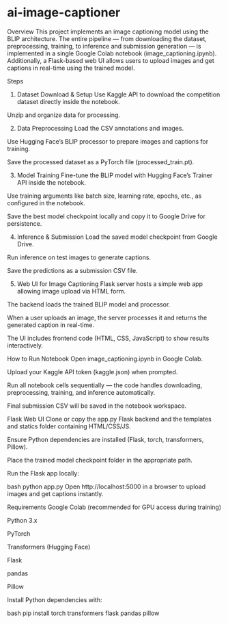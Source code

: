 # ai-image-captioner

Overview
This project implements an image captioning model using the BLIP architecture. The entire pipeline — from downloading the dataset, preprocessing, training, to inference and submission generation — is implemented in a single Google Colab notebook (image_captioning.ipynb). Additionally, a Flask-based web UI allows users to upload images and get captions in real-time using the trained model.

Steps
1. Dataset Download & Setup
Use Kaggle API to download the competition dataset directly inside the notebook.

Unzip and organize data for processing.

2. Data Preprocessing
Load the CSV annotations and images.

Use Hugging Face’s BLIP processor to prepare images and captions for training.

Save the processed dataset as a PyTorch file (processed_train.pt).

3. Model Training
Fine-tune the BLIP model with Hugging Face’s Trainer API inside the notebook.

Use training arguments like batch size, learning rate, epochs, etc., as configured in the notebook.

Save the best model checkpoint locally and copy it to Google Drive for persistence.

4. Inference & Submission
Load the saved model checkpoint from Google Drive.

Run inference on test images to generate captions.

Save the predictions as a submission CSV file.

5. Web UI for Image Captioning
Flask server hosts a simple web app allowing image upload via HTML form.

The backend loads the trained BLIP model and processor.

When a user uploads an image, the server processes it and returns the generated caption in real-time.

The UI includes frontend code (HTML, CSS, JavaScript) to show results interactively.

How to Run
Notebook
Open image_captioning.ipynb in Google Colab.

Upload your Kaggle API token (kaggle.json) when prompted.

Run all notebook cells sequentially — the code handles downloading, preprocessing, training, and inference automatically.

Final submission CSV will be saved in the notebook workspace.

Flask Web UI
Clone or copy the app.py Flask backend and the templates and statics folder containing HTML/CSS/JS.

Ensure Python dependencies are installed (Flask, torch, transformers, Pillow).

Place the trained model checkpoint folder in the appropriate path.

Run the Flask app locally:

bash
python app.py
Open http://localhost:5000 in a browser to upload images and get captions instantly.

Requirements
Google Colab (recommended for GPU access during training)

Python 3.x

PyTorch

Transformers (Hugging Face)

Flask

pandas

Pillow

Install Python dependencies with:

bash
pip install torch transformers flask pandas pillow
